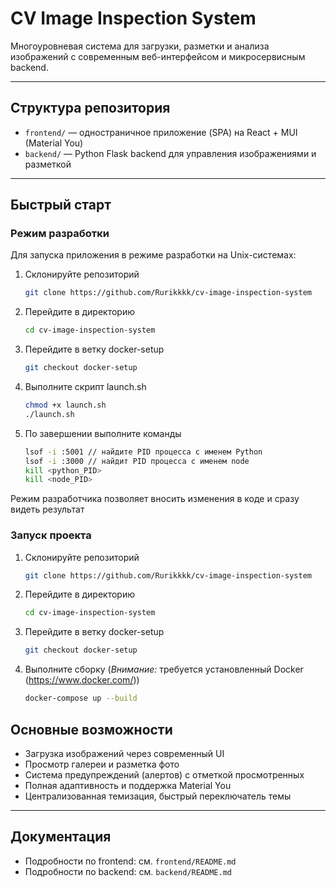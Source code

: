 # CV Image Inspection System

Многоуровневая система для загрузки, разметки и анализа изображений с современным веб-интерфейсом и микросервисным backend.

---

## Структура репозитория

- `frontend/` — одностраничное приложение (SPA) на React + MUI (Material You)
- `backend/` — Python Flask backend для управления изображениями и разметкой

---

## Быстрый старт


### Режим разработки

Для запуска приложения в режиме разработки на Unix-системах:
1) Склонируйте репозиторий
    ```sh
    git clone https://github.com/Rurikkkk/cv-image-inspection-system
    ```
2) Перейдите в директорию
    ```sh
    cd cv-image-inspection-system
    ```
3) Перейдите в ветку docker-setup
    ```sh
    git checkout docker-setup
    ```
4) Выполните скрипт launch.sh
    ```sh
    chmod +x launch.sh
    ./launch.sh
    ```
5) По завершении выполните команды
    ```sh
    lsof -i :5001 // найдите PID процесса с именем Python
    lsof -i :3000 // найдит PID процесса с именем node
    kill <python_PID>
    kill <node_PID>
    ```

Режим разработчика позволяет вносить изменения в коде и сразу видеть результат

### Запуск проекта

1) Склонируйте репозиторий
    ```sh
    git clone https://github.com/Rurikkkk/cv-image-inspection-system
    ```
2) Перейдите в директорию
    ```sh
    cd cv-image-inspection-system
    ```
3) Перейдите в ветку docker-setup
    ```sh
    git checkout docker-setup
    ```
4) Выполните сборку (*Внимание:* требуется установленный Docker (https://www.docker.com/))
    ```sh
    docker-compose up --build
    ```

## Основные возможности

- Загрузка изображений через современный UI
- Просмотр галереи и разметка фото
- Система предупреждений (алертов) с отметкой просмотренных
- Полная адаптивность и поддержка Material You
- Централизованная темизация, быстрый переключатель темы

---

## Документация
- Подробности по frontend: см. `frontend/README.md`
- Подробности по backend: см. `backend/README.md`

